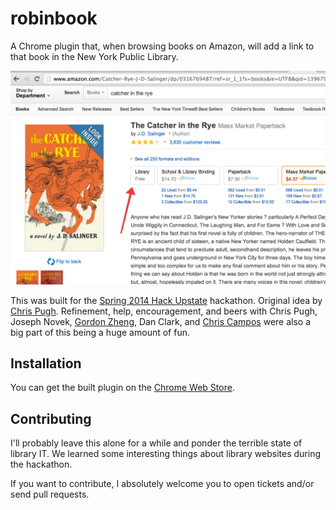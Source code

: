 robinbook
=========

A Chrome plugin that, when browsing books on Amazon, will add a link to that book in the New York Public Library.

![](./screenshot.png)

This was built for the [Spring 2014 Hack Upstate](http://hackupstate.com/) hackathon. Original idea by [Chris Pugh](http://twitter.com/cpugh29). Refinement, help, encouragement, and beers with Chris Pugh, Joseph Novek, [Gordon Zheng](http://twitter.com/capable_monkey), Dan Clark, and [Chris Campos](http://twitter.com/MrChrisCampos) were also a big part of this being a huge amount of fun.


## Installation

You can get the built plugin on the [Chrome Web Store](https://chrome.google.com/webstore/detail/robinbook/ocnlinnobdihmdhkigacikkdeebeahji).

## Contributing

I'll probably leave this alone for a while and ponder the terrible state of library IT. We learned some interesting things about library websites during the hackathon.

If you want to contribute, I absolutely welcome you to open tickets and/or send pull requests.
